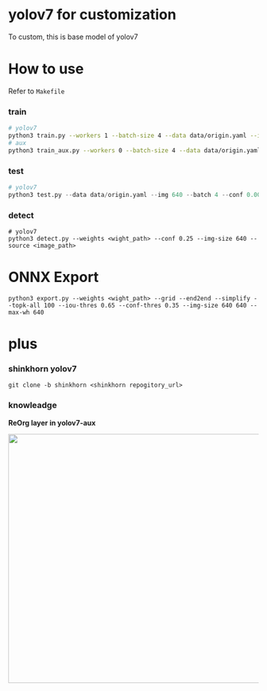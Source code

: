 # yolov7 for customization
To custom, this is base model of yolov7

# How to use

Refer to <code>Makefile</code>

### train
```bash
# yolov7
python3 train.py --workers 1 --batch-size 4 --data data/origin.yaml --img 640 640 --mtype yolov7 --cfg cfg/training/yolov7.yaml --weights '' --name yolov7 --hyp data/hyp.scratch.p5.yaml
# aux
python3 train_aux.py --workers 0 --batch-size 4 --data data/origin.yaml --img 640 640 --mtype yolov7_aux --cfg cfg/training/yolov7-w6.yaml --weights '' --name yolov7-w6 --hyp data/hyp.scratch.p6.yaml
```

### test
```python
# yolov7
python3 test.py --data data/origin.yaml --img 640 --batch 4 --conf 0.001 --iou 0.65 --device 0 --weights <wight_path> --name yolov7_640_val
```

### detect
```
# yolov7
python3 detect.py --weights <wight_path> --conf 0.25 --img-size 640 --source <image_path>
```

# ONNX Export

```
python3 export.py --weights <wight_path> --grid --end2end --simplify --topk-all 100 --iou-thres 0.65 --conf-thres 0.35 --img-size 640 640 --max-wh 640
```

# plus
### shinkhorn yolov7
```
git clone -b shinkhorn <shinkhorn repogitory_url>
```

### knowleadge
<b>ReOrg layer in yolov7-aux</b>

<img src="https://github.com/madara-tribe/custom-yolov7/assets/48679574/ed5bcb44-03cc-4ae6-8442-451b2c5614af" width="800" height="500"/>
